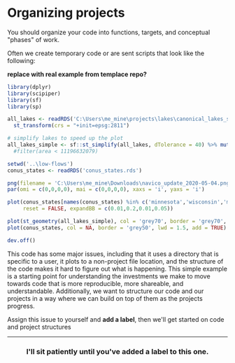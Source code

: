# Organizing projects

You should organize your code into functions, targets, and conceptual "phases" of work. 

Often we create temporary code or are sent scripts that look like the following:

**replace with real example from templace repo?**
```r
library(dplyr)
library(scipiper)
library(sf)
library(sp)

all_lakes <- readRDS('C:\Users\me_mine\projects\lakes\canonical_lakes_sf.rds') %>% 
  st_transform(crs = "+init=epsg:2811")

# simplify lakes to speed up the plot
all_lakes_simple <- sf::st_simplify(all_lakes, dTolerance = 40) %>% mutate(area = st_area(Shape) %>% as.numeric) #%>%
  #filter(area < 11196632079)

setwd('..\low-flows')
conus_states <- readRDS('conus_states.rds')

png(filename = 'C:\Users\me_mine\Downloads\navico_update_2020-05-04.png', width = 6, height = 6, units = 'in', res = 550)
par(omi = c(0,0,0,0), mai = c(0,0,0,0), xaxs = 'i', yaxs = 'i')

plot(conus_states[names(conus_states) %in% c('minnesota','wisconsin','michigan','indiana')], col = NA, border = 'grey50', lwd = 1.5,
     reset = FALSE, expandBB = c(0.01,0.2,0.01,0.05))

plot(st_geometry(all_lakes_simple), col = 'grey70', border = 'grey70', lwd = 0.1, add = TRUE)
plot(conus_states, col = NA, border = 'grey50', lwd = 1.5, add = TRUE)

dev.off()
```

This code has some major issues, including that it uses a directory that is specific to a user, it plots to a non-project file location, and the 
structure of the code makes it hard to figure out what is happening. This simple example is a starting point for understanding the investments we make
to move towards code that is more reproducible, more shareable, and understandable. Additionally, we want to structure our code and our projects 
in a way where we can build on top of them as the projects progress. 


Assign this issue to yourself and **add a label**, then we'll get started on code and project structures

<hr>
<h3 align="center">I'll sit patiently until you've added a label to this one.</h3>
